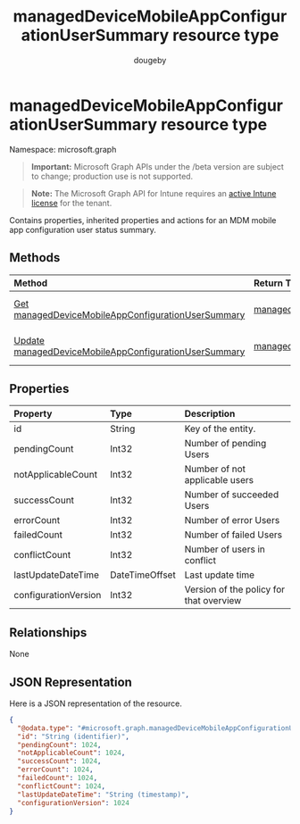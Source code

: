 ﻿---
title: "managedDeviceMobileAppConfigurationUserSummary resource type"
description: "Contains properties, inherited properties and actions for an MDM mobile app configuration user status summary."
author: "dougeby"
localization_priority: Normal
ms.prod: "intune"
doc_type: resourcePageType
---

# managedDeviceMobileAppConfigurationUserSummary resource type

Namespace: microsoft.graph

> **Important:** Microsoft Graph APIs under the /beta version are subject to change; production use is not supported.

> **Note:** The Microsoft Graph API for Intune requires an [active Intune license](https://go.microsoft.com/fwlink/?linkid=839381) for the tenant.

Contains properties, inherited properties and actions for an MDM mobile app configuration user status summary.

## Methods

| Method                                                                                                                               | Return Type                                                                                                                  | Description                                                                                                                                                                   |
| :----------------------------------------------------------------------------------------------------------------------------------- | :--------------------------------------------------------------------------------------------------------------------------- | :---------------------------------------------------------------------------------------------------------------------------------------------------------------------------- |
| [Get managedDeviceMobileAppConfigurationUserSummary](../api/intune-apps-manageddevicemobileappconfigurationusersummary-get.md)       | [managedDeviceMobileAppConfigurationUserSummary](../resources/intune-apps-manageddevicemobileappconfigurationusersummary.md) | Read properties and relationships of the [managedDeviceMobileAppConfigurationUserSummary](../resources/intune-apps-manageddevicemobileappconfigurationusersummary.md) object. |
| [Update managedDeviceMobileAppConfigurationUserSummary](../api/intune-apps-manageddevicemobileappconfigurationusersummary-update.md) | [managedDeviceMobileAppConfigurationUserSummary](../resources/intune-apps-manageddevicemobileappconfigurationusersummary.md) | Update the properties of a [managedDeviceMobileAppConfigurationUserSummary](../resources/intune-apps-manageddevicemobileappconfigurationusersummary.md) object.               |

## Properties

| Property             | Type           | Description                             |
| :------------------- | :------------- | :-------------------------------------- |
| id                   | String         | Key of the entity.                      |
| pendingCount         | Int32          | Number of pending Users                 |
| notApplicableCount   | Int32          | Number of not applicable users          |
| successCount         | Int32          | Number of succeeded Users               |
| errorCount           | Int32          | Number of error Users                   |
| failedCount          | Int32          | Number of failed Users                  |
| conflictCount        | Int32          | Number of users in conflict             |
| lastUpdateDateTime   | DateTimeOffset | Last update time                        |
| configurationVersion | Int32          | Version of the policy for that overview |

## Relationships

None

## JSON Representation

Here is a JSON representation of the resource.

<!-- {
  "blockType": "resource",
  "keyProperty": "id",
  "@odata.type": "microsoft.graph.managedDeviceMobileAppConfigurationUserSummary"
}
-->

```json
{
  "@odata.type": "#microsoft.graph.managedDeviceMobileAppConfigurationUserSummary",
  "id": "String (identifier)",
  "pendingCount": 1024,
  "notApplicableCount": 1024,
  "successCount": 1024,
  "errorCount": 1024,
  "failedCount": 1024,
  "conflictCount": 1024,
  "lastUpdateDateTime": "String (timestamp)",
  "configurationVersion": 1024
}
```
